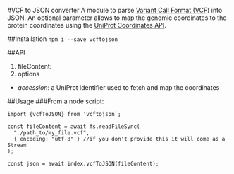 #VCF to JSON converter
A module to parse [Variant Call Format (VCF)](https://en.wikipedia.org/wiki/Variant_Call_Format) into JSON. An optional parameter allows to map the genomic coordinates to the protein coordinates using the [UniProt Coordinates API](https://www.ebi.ac.uk/proteins/api/doc/).

##Installation
`npm i --save vcftojson`

##API
1. fileContent:
2. options
  - *accession*: a UniProt identifier used to fetch and map the coordinates

##Usage
###From a node script:
```
import {vcfToJSON} from 'vcftojson`;

const fileContent = await fs.readFileSync(
  "./path_to/my_file.vcf",
  { encoding: "utf-8" } //if you don't provide this it will come as a Stream
);

const json = await index.vcfToJSON(fileContent);
```
